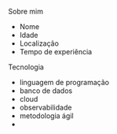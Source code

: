 Sobre mim
 - Nome
 - Idade
 - Localização
 - Tempo de experiência

Tecnologia
 - linguagem de programação
 - banco de dados
 - cloud
 - observabilidade
 - metodologia ágil
 - 